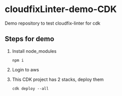 # cloudfixLinter-demo-CDK
Demo repository to test cloudfix-linter for cdk


## Steps for demo

1. Install node_modules
    ```
    npm i
    ```
2. Login to aws

3. This CDK project has 2 stacks, deploy them
    ```
    cdk deploy --all
    ```
